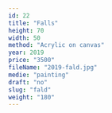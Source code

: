 ```yaml
---
id: 22
title: "Falls"
height: 70
width: 50
method: "Acrylic on canvas"
year: 2019
price: "3500"
fileName: "2019-fald.jpg"
medie: "painting"
draft: "no"
slug: "fald"
weight: "180"
---
```

